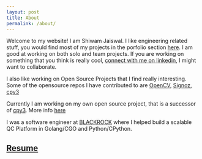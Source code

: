 ```yaml
---
layout: post
title: About
permalink: /about/
---
```


Welcome to my website! I am Shiwam Jaiswal. I like engineering related stuff, you would find most of my projects in the porfolio section [here](https://jshiwam.github.io/). I am good at working on both solo and team projects. If you are working on something that you think is really cool, [connect with me on linkedin](https://www.linkedin.com/in/shiwam-jaiswal-7b5718165/), I might want to collaborate.

I also like working on Open Source Projects that I find really interesting. Some of the opensource repos I have contributed to are [OpenCV](https://github.com/opencv/opencv/commits?author=jshiwam), [Signoz](https://github.com/signoz/signoz/commits?author=jshiwam), [cpy3](https://github.com/go-python/cpy3/pull/21)

Currently I am working on my own open source project, that is a successor of [cpy3](https://github.com/go-python/cpy3). More info [here](https://github.com/jshiwam/cpy3x)

I was a software engineer at [BLACKROCK](https://www.blackrock.com/corporate/about-us) where I helped build a scalable QC Platform in Golang/CGO and Python/CPython.

## [Resume](/assets/Shiwam_CV.pdf)


<!-- You can find the source code for Minima at GitHub:
[jekyll][jekyll-organization] /
[minima](https://github.com/jekyll/minima)

You can find the source code for Jekyll at GitHub:
[jekyll][jekyll-organization] /
[jekyll](https://github.com/jekyll/jekyll) -->

